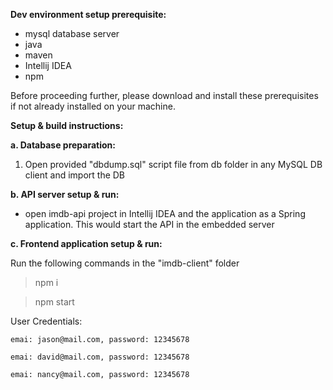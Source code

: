 **Dev environment setup prerequisite:**

 - mysql database server 
 - java
 - maven
- Intellij IDEA
 - npm


Before proceeding further, please download and install these prerequisites if not already installed on your machine.

**Setup & build instructions:**

**a. Database preparation:**

 1. Open provided "dbdump.sql" script file from db folder in any MySQL DB client and import the DB

**b. API server setup & run:**

 - open imdb-api project in Intellij IDEA and the application as a Spring application. This would start the API in the embedded server

**c. Frontend application setup & run:**

Run the following commands in the "imdb-client" folder

> npm i

> npm start



User Credentials:

`emai: jason@mail.com, password: 12345678`

`emai: david@mail.com, password: 12345678`

`emai: nancy@mail.com, password: 12345678`